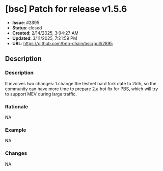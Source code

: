 # [bsc] Patch for release v1.5.6

- **Issue**: #2895
- **Status**: closed
- **Created**: 2/14/2025, 3:04:27 AM
- **Updated**: 3/11/2025, 7:21:59 PM
- **URL**: https://github.com/bnb-chain/bsc/pull/2895

## Description

### Description
It involves two changes:
1.change the testnet hard fork date to 25th, so the community can have more time to prepare
2.a hot fix for PBS, which will try to support MEV during large traffic.

### Rationale
NA

### Example
NA

### Changes
NA